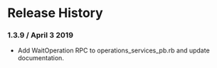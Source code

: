 # Release History

### 1.3.9 / April 3 2019

* Add WaitOperation RPC to operations_services_pb.rb and update documentation.
